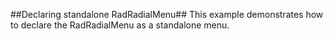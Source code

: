 ##Declaring standalone RadRadialMenu##
This example demonstrates how to declare the RadRadialMenu as a standalone menu.